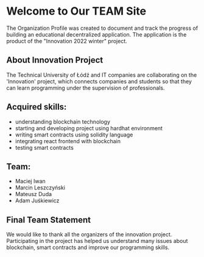# Welcome to Our TEAM Site
The Organization Profile was created to document and track the progress of building an educational decentralized application. The application is the product of the "Innovation 2022 winter" project.

## About Innovation Project
The Technical University of Łódź and IT companies are collaborating on the 'Innovation' project, which connects companies and students so that they can learn programming under the supervision of professionals.

## Acquired skills:
* understanding blockchain technology
* starting and developing project using hardhat environment
* writing smart contracts using solidity language
* integrating react frontend with blockchain
* testing smart contracts

## Team:
* Maciej Iwan
* Marcin Leszczyński
* Mateusz Duda
* Adam Juśkiewicz

## Final Team Statement
We would like to thank all the organizers of the innovation project. Participating in the project has helped us understand many issues about blockchain, smart contracts and improve our programming skills.
